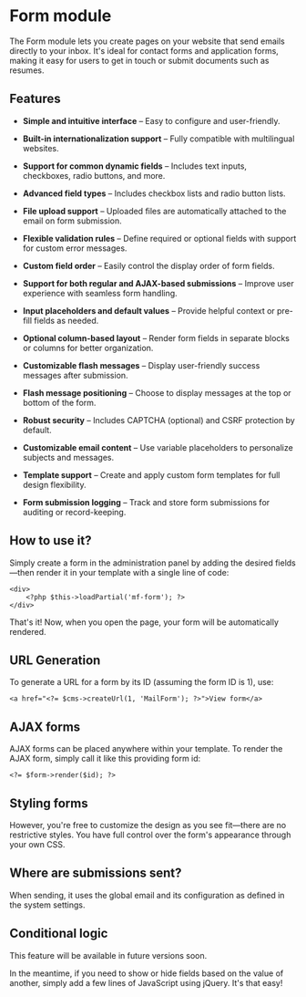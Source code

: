 Form module
=====

The Form module lets you create pages on your website that send emails directly to your inbox. It's ideal for contact forms and application forms, making it easy for users to get in touch or submit documents such as resumes.

## Features

-   **Simple and intuitive interface** – Easy to configure and user-friendly.
-   **Built-in internationalization support** – Fully compatible with multilingual websites.
    
-   **Support for common dynamic fields** – Includes text inputs, checkboxes, radio buttons, and more.
    
-   **Advanced field types** – Includes checkbox lists and radio button lists.
    
-   **File upload support** – Uploaded files are automatically attached to the email on form submission.
    
-   **Flexible validation rules** – Define required or optional fields with support for custom error messages.
    
-   **Custom field order** – Easily control the display order of form fields.
    
-   **Support for both regular and AJAX-based submissions** – Improve user experience with seamless form handling.
    
-   **Input placeholders and default values** – Provide helpful context or pre-fill fields as needed.
    
-   **Optional column-based layout** – Render form fields in separate blocks or columns for better organization.
    
-   **Customizable flash messages** – Display user-friendly success messages after submission.
    
-   **Flash message positioning** – Choose to display messages at the top or bottom of the form.
    
-   **Robust security** – Includes CAPTCHA (optional) and CSRF protection by default.
    
-   **Customizable email content** – Use variable placeholders to personalize subjects and messages.
    
-   **Template support** – Create and apply custom form templates for full design flexibility.
    
-   **Form submission logging** – Track and store form submissions for auditing or record-keeping.

## How to use it?

Simply create a form in the administration panel by adding the desired fields—then render it in your template with a single line of code:

    <div>
        <?php $this->loadPartial('mf-form'); ?>
    </div>

That's it! Now, when you open the page, your form will be automatically rendered.

## URL Generation

To generate a URL for a form by its ID (assuming the form ID is 1), use:

    <a href="<?= $cms->createUrl(1, 'MailForm'); ?>">View form</a>

## AJAX forms


AJAX forms can be placed anywhere within your template.
To render the AJAX form, simply call it like this providing form id:

    <?= $form->render($id); ?>


## Styling forms

However, you're free to customize the design as you see fit—there are no restrictive styles. You have full control over the form's appearance through your own CSS.

## Where are submissions sent?

When sending, it uses the global email and its configuration as defined in the system settings.

## Conditional logic

This feature will be available in future versions soon.

In the meantime, if you need to show or hide fields based on the value of another, simply add a few lines of JavaScript using jQuery. It's that easy!